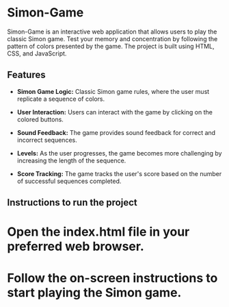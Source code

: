 # Simon-Game

Simon-Game is an interactive web application that allows users to play the classic Simon game. Test your memory and concentration by following the pattern of colors presented by the game. The project is built using HTML, CSS, and JavaScript.

## Features

- **Simon Game Logic:** Classic Simon game rules, where the user must replicate a sequence of colors.

- **User Interaction:** Users can interact with the game by clicking on the colored buttons.

- **Sound Feedback:** The game provides sound feedback for correct and incorrect sequences.

- **Levels:** As the user progresses, the game becomes more challenging by increasing the length of the sequence.

- **Score Tracking:** The game tracks the user's score based on the number of successful sequences completed.

## Instructions to run the project

# Open the index.html file in your preferred web browser.

# Follow the on-screen instructions to start playing the Simon game.
